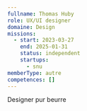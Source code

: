 ```yaml
---
fullname: Thomas Huby
role: UX/UI designer
domaine: Design
missions:
  - start: 2023-03-27
    end: 2025-01-31
    status: independent
    startups:
      - snu
memberType: autre
competences: []
---
```

Designer pur beurre